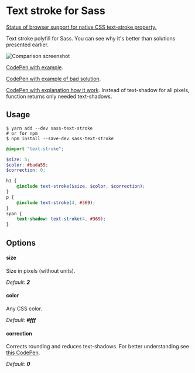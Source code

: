 # Text stroke for Sass

[Status of browser support for native CSS text-stroke property.](https://caniuse.com/#feat=text-stroke)

Text stroke polyfill for Sass. You can see why it's better than solutions presented earlier.

![Comparison screenshot](https://rawgit.com/hudochenkov/sass-text-stroke/master/example.png)

[CodePen with example](http://codepen.io/hudochenkov/pen/RPKBoO?editors=110).

[CodePen with example of bad solution](http://codepen.io/hudochenkov/pen/yNgqVg?editors=110).

[CodePen with explanation how it work](http://codepen.io/hudochenkov/pen/BNpxMr?editors=110). Instead of text-shadow for all pixels, function returns only needed text-shadows.

## Usage

````
$ yarn add --dev sass-text-stroke
# or for npm
$ npm install --save-dev sass-text-stroke
````

```scss
@import "text-stroke";

$size: 5;
$color: #bada55;
$correction: 0;

h1 {
    @include text-stroke($size, $color, $correction);
}
p {
    @include text-stroke(4, #369);
}
span {
    text-shadow: text-stroke(4, #369);
}
```

## Options

#### size

Size in pixels (without units).

_Default: **2**_

#### color

Any CSS color.

_Default: **#fff**_

#### correction

Corrects rounding and reduces text-shadows.  For better understanding see [this CodePen](http://codepen.io/hudochenkov/pen/BNpxMr?editors=110).

_Default: **0**_
